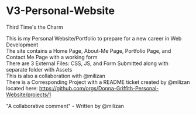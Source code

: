 # V3-Personal-Website
Third Time's the Charm

This is my Personal Website/Portfolio to prepare for a new career in Web Development <br>
The site contains a Home Page, About-Me Page, Portfolio Page, and Contact Me Page with a working form <br>
There are 3 External Files: CSS, JS, and Form Submitted along with separate folder with Assets <br>
This is also a collaboration with @milizan <br>
There is a Corresponding Project with a README ticket created by @milizan located here: https://github.com/orgs/Donna-Griffith-Personal-Website/projects/1 <br>

"A collaborative comment" - Written by @milizan
